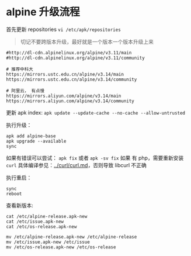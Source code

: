 # alpine 升级流程

首先更新 repositories
`vi /etc/apk/repositories`

> 切记不要跨版本升级，最好就是一个版本一个版本升级上来

```
#http://dl-cdn.alpinelinux.org/alpine/v3.11/main
#http://dl-cdn.alpinelinux.org/alpine/v3.11/community

# 推荐中科大
https://mirrors.ustc.edu.cn/alpine/v3.14/main
https://mirrors.ustc.edu.cn/alpine/v3.14/community

# 阿里云， 有点慢
https://mirrors.aliyun.com/alpine/v3.14/main
https://mirrors.aliyun.com/alpine/v3.14/community

```

更新 apk index: `apk update --update-cache --no-cache --allow-untrusted`

执行升级：
```
apk add alpine-base
apk upgrade --available
sync
```


如果有错误可以尝试： `apk fix` 或者 `apk -sv fix`
如果 有 php，需要重新安装 `curl` 具体编译参见：[../curl/curl.md](../curl/curl.md)，否则导致 libcurl 不正确

执行重启：

```
sync
reboot
```

查看新版本:

```
cat /etc/alpine-release.apk-new
cat /etc/issue.apk-new
cat /etc/os-release.apk-new

mv /etc/alpine-release.apk-new /etc/alpine-release
mv /etc/issue.apk-new /etc/issue
mv /etc/os-release.apk-new /etc/os-release
```
